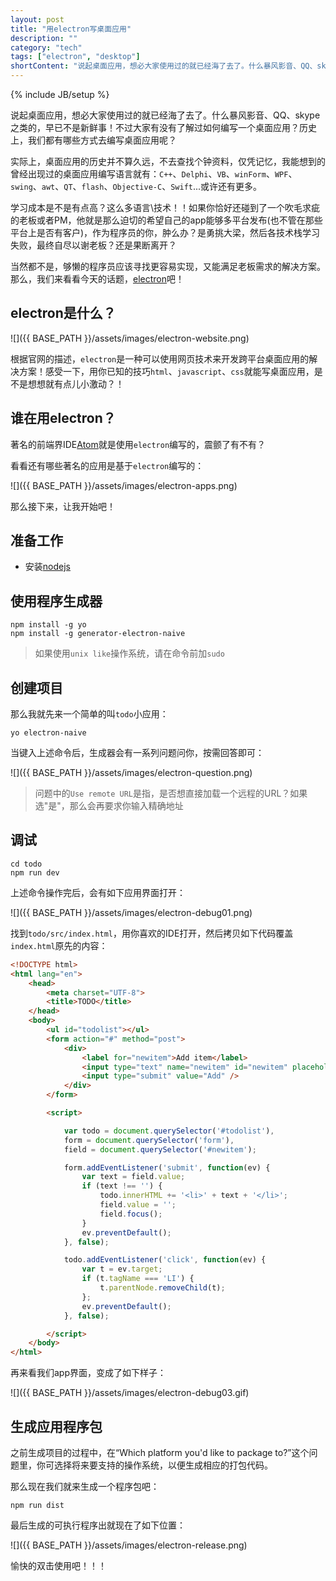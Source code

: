 ```yaml
---
layout: post
title: "用electron写桌面应用"
description: ""
category: "tech"
tags: ["electron", "desktop"]
shortContent: "说起桌面应用，想必大家使用过的就已经海了去了。什么暴风影音、QQ、skype之类的，早已不是新鲜事！不过大家有没有了解过如何编写一个桌面应用？历史上，我们都有哪些方式去编写桌面应用呢？"
---
```

{% include JB/setup %}

说起桌面应用，想必大家使用过的就已经海了去了。什么暴风影音、QQ、skype之类的，早已不是新鲜事！不过大家有没有了解过如何编写一个桌面应用？历史上，我们都有哪些方式去编写桌面应用呢？

实际上，桌面应用的历史并不算久远，不去查找个钟资料，仅凭记忆，我能想到的曾经出现过的桌面应用编写语言就有：`C++`、`Delphi`、`VB`、`winForm`、`WPF`、`swing`、`awt`、`QT`、`flash`、`Objective-C`、`Swift`...或许还有更多。

学习成本是不是有点高？这么多语言\技术！！如果你恰好还碰到了一个吹毛求疵的老板或者PM，他就是那么迫切的希望自己的app能够多平台发布(也不管在那些平台上是否有客户)，作为程序员的你，肿么办？是勇挑大梁，然后各技术栈学习失败，最终自尽以谢老板？还是果断离开？

当然都不是，够懒的程序员应该寻找更容易实现，又能满足老板需求的解决方案。那么，我们来看看今天的话题，[electron](http://electron.atom.io/)吧！

## electron是什么？ ##

![]({{ BASE_PATH }}/assets/images/electron-website.png)

根据官网的描述，`electron`是一种可以使用网页技术来开发跨平台桌面应用的解决方案！感受一下，用你已知的技巧`html`、`javascript`、`css`就能写桌面应用，是不是想想就有点儿小激动？！

## 谁在用electron？ ##

著名的前端界IDE[Atom](https://atom.io/)就是使用`electron`编写的，震颤了有不有？

看看还有哪些著名的应用是基于`electron`编写的：

![]({{ BASE_PATH }}/assets/images/electron-apps.png)


那么接下来，让我开始吧！

## 准备工作 ##

* 安装[nodejs](https://nodejs.org/en/)

## 使用程序生成器 ##

```shell
npm install -g yo
npm install -g generator-electron-naive
```

>如果使用`unix like`操作系统，请在命令前加`sudo`

## 创建项目 ##

那么我就先来一个简单的叫`todo`小应用：

```shell
yo electron-naive
```

当键入上述命令后，生成器会有一系列问题问你，按需回答即可：

![]({{ BASE_PATH }}/assets/images/electron-question.png)

>问题中的`Use remote URL`是指，是否想直接加载一个远程的URL？如果选"是"，那么会再要求你输入精确地址

## 调试 ##

```shell
cd todo
npm run dev
```

上述命令操作完后，会有如下应用界面打开：

![]({{ BASE_PATH }}/assets/images/electron-debug01.png)

找到`todo/src/index.html`，用你喜欢的IDE打开，然后拷贝如下代码覆盖`index.html`原先的内容：

```html
<!DOCTYPE html>
<html lang="en">
    <head>
        <meta charset="UTF-8">
        <title>TODO</title>
    </head>
    <body>
        <ul id="todolist"></ul>
        <form action="#" method="post">
            <div>
                <label for="newitem">Add item</label>
                <input type="text" name="newitem" id="newitem" placeholder="new item" />
                <input type="submit" value="Add" />
            </div>
        </form>

        <script>

            var todo = document.querySelector('#todolist'),
            form = document.querySelector('form'),
            field = document.querySelector('#newitem');

            form.addEventListener('submit', function(ev) {
                var text = field.value;
                if (text !== '') {
                    todo.innerHTML += '<li>' + text + '</li>';
                    field.value = '';
                    field.focus();
                }
                ev.preventDefault();
            }, false);

            todo.addEventListener('click', function(ev) {
                var t = ev.target;
                if (t.tagName === 'LI') {
                    t.parentNode.removeChild(t);
                };
                ev.preventDefault();
            }, false);

        </script>
    </body>
</html>
```

再来看我们app界面，变成了如下样子：

![]({{ BASE_PATH }}/assets/images/electron-debug03.gif)


## 生成应用程序包 ##

之前生成项目的过程中，在“Which platform you'd like to package to?”这个问题里，你可选择将来要支持的操作系统，以便生成相应的打包代码。

那么现在我们就来生成一个程序包吧：

```shell
npm run dist
```

最后生成的可执行程序出就现在了如下位置：

![]({{ BASE_PATH }}/assets/images/electron-release.png)

愉快的双击使用吧！！！

